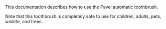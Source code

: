 This documentation describes how to use the Pavel automatic toothbrush.

Note that this toothbrush is completely safe to use for children, adults, pets, wildlife, and trees.

